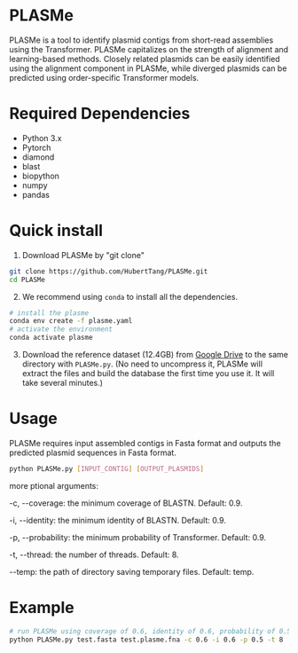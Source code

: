 # PLASMe

PLASMe is a tool to identify plasmid contigs from short-read assemblies using the Transformer. PLASMe capitalizes on the strength of alignment and learning-based methods. Closely related plasmids can be easily identified using the alignment component in PLASMe, while diverged plasmids can be predicted using order-specific Transformer models.


# Required Dependencies

* Python 3.x
* Pytorch
* diamond
* blast
* biopython
* numpy
* pandas

# Quick install

1. Download PLASMe by "git clone"

```bash
git clone https://github.com/HubertTang/PLASMe.git
cd PLASMe
```

2. We recommend using `conda` to install all the dependencies.

```bash
# install the plasme
conda env create -f plasme.yaml
# activate the environment
conda activate plasme
```

3. Download the reference dataset (12.4GB) from [Google Drive](https://drive.google.com/file/d/1a7iKLI6NFUGHnGAd79wU_CoNvsG4OiBl/view?usp=sharing) to the same directory with `PLASMe.py`. (No need to uncompress it, PLASMe will extract the files and build the database the first time you use it. It will take several minutes.)

# Usage

PLASMe requires input assembled contigs in Fasta format and outputs the predicted plasmid sequences in Fasta format.

```bash
python PLASMe.py [INPUT_CONTIG] [OUTPUT_PLASMIDS]
```

 more ptional arguments:

   -c, --coverage: the minimum coverage of BLASTN. Default: 0.9.

   -i, --identity: the minimum identity of BLASTN. Default: 0.9.

   -p, --probability: the minimum probability of Transformer. Default: 0.9.

   -t, --thread: the number of threads. Default: 8.

   --temp: the path of directory saving temporary files. Default: temp.


# Example

```bash
# run PLASMe using coverage of 0.6, identity of 0.6, probability of 0.5, and 8 threads to identify the palsmids.
python PLASMe.py test.fasta test.plasme.fna -c 0.6 -i 0.6 -p 0.5 -t 8
```
